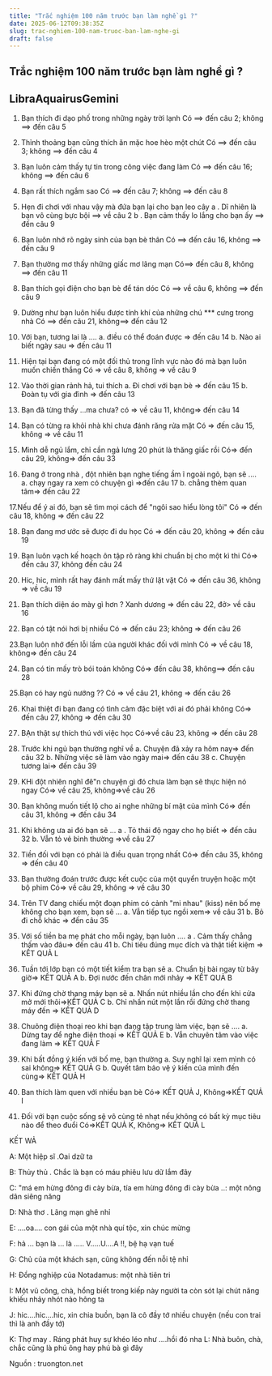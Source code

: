 ```yaml
---
title: "Trắc nghiệm 100 năm trước bạn làm nghề gì ?"
date: 2025-06-12T09:38:35Z
slug: trac-nghiem-100-nam-truoc-ban-lam-nghe-gi
draft: false
---
```


## Trắc nghiệm 100 năm trước bạn làm nghề gì ?

## LibraAquairusGemini

1. Bạn thích đi dạo phố trong những ngày trời lạnh
Có ==> đến câu 2; không ==> đến câu 5

2. Thỉnh thoảng bạn cũng thích ăn mặc hoe hèo một chút
Có ==> đến câu 3; không ==> đến câu 4

3. Bạn luôn cảm thấy tự tin trong công việc đang làm
Có ==> đến câu 16; không ==> đến câu 6

4. Bạn rất thích ngắm sao
Có ==> đến câu 7; không ==> đến câu 8

5. Hẹn đi chơi với nhau vậy mà đứa bạn lại cho bạn leo cây
a . Dĩ nhiên là bạn vô cùng bực bội ==> về câu 2
b . Bạn cảm thấy lo lắng cho bạn ấy ==> đến câu 9

6. Bạn luôn nhớ rõ ngày sinh của bạn bè thân
Có ==> đến câu 16, không ==> đến câu 9

7. Bạn thường mơ thấy những giấc mơ lãng mạn
Có==> đến câu 8, không ==> đến câu 11

8. Bạn thích gọi điện cho bạn bè để tán dóc
Có ==> về câu 6, không ==> đến câu 9

9. Dường như bạn luôn hiểu được tính khí của những chú *** cưng trong nhà
Có ==> đến câu 21, không==> đến câu 12

10. Với bạn, tương lai là ....
a. điều có thể đoán được => đến câu 14
b. Nào ai biết ngày sau => đến câu 11

11. Hiện tại bạn đang có một đối thủ trong lĩnh vực nào đó mà bạn luôn muốn chiến thắng
Có => về câu 8, không => về câu 9

12. Vào thời gian rảnh hả, tui thích
a. Đi chơi với bạn bè => đến câu 15
b. Đoàn tụ với gia đình => đến câu 13

13. Bạn đã từng thấy ...ma chưa?
có => về câu 11, không=> đến câu 14

14. Bạn có từng ra khỏi nhà khi chưa đánh răng rửa mặt
Có => đến câu 15, không => về câu 11

15. Mình dễ ngủ lắm, chỉ cần ngả lưng 20 phút là thăng giấc rồi
Có=> đến câu 29, không=> đến câu 33

16. Đang ở trong nhà , đột nhiên bạn nghe tiếng ầm ĩ ngoài ngõ, bạn sẽ ....
a. chạy ngay ra xem có chuyện gì =>đến câu 17
b. chẳng thèm quan tâm=> đến câu 22

17.Nếu để ý ai đó, bạn sẽ tìm mọi cách để "ngôi sao hiểu lòng tôi"
Có => đến câu 18, không => đến câu 22

18. Bạn đang mơ ước sẽ được đi du học
Có => đến câu 20, không => đến câu 19

19. Bạn luôn vạch kế hoạch ôn tập rõ ràng khi chuẩn bị cho một kì thi
Có=> đến câu 37, không đến câu 24

20. Hic, hic, mình rất hay đánh mất mấy thứ lặt vặt
Có => đến câu 36, không => về câu 19

21. Bạn thích diện áo mày gì hơn ?
Xanh dương => đến câu 22, đở> về câu 16

22. Bạn có tật nói hơi bị nhiều
Có => đến câu 23; không => đến câu 26

23.Bạn luôn nhớ đến lỗi lầm của người khác đối với mình
Có => về câu 18, không=> đến câu 24

24. Bạn có tin mấy trò bói toán không
Có=> đến câu 38, không==> đến câu 28

25.Bạn có hay ngủ nướng ??
Có => về câu 21, không => đến câu 26

26. Khai thiệt đi bạn đang có tình cảm đặc biệt với ai đó phải không
Có=> đến câu 27, không => đến câu 30

27. BẠn thật sự thích thú với việc học
Có=>về câu 23, không => đến câu 28

28. Trước khi ngủ bạn thường nghĩ về
a. Chuyện đã xảy ra hôm nay=> đến câu 32
b. Những việc sẽ làm vào ngày mai=> đến câu 38
c. Chuyện tương lai=> đến câu 39

29. KHi đột nhiên nghĩ đê"n chuyện gì đó chưa làm bạn sẽ thực hiện nó ngay
Có=> về câu 25, không=>về câu 26

30. Bạn không muốn tiết lộ cho ai nghe những bí mật của mình
Có=> đến câu 31, không => đến câu 34

31. Khi không ưa ai đó bạn sẽ ...
a . Tỏ thái độ ngay cho họ biết => đến câu 32
b. Vẫn tỏ vẻ bình thường =>về câu 27

32. Tiền đối với bạn có phải là điều quan trọng nhất
Có=> đến câu 35, không => đến câu 40

33. Bạn thường đoán trước được kết cuộc của một quyển truyện hoặc một bộ phim
Có=> về câu 29, không => về câu 30

34. Trên TV đang chiếu một đoạn phim có cảnh "mi nhau" (kiss) nên bố mẹ không cho bạn xem, bạn sẽ ...
a. Vẫn tiếp tục ngồi xem=> về câu 31
b. Bỏ đi chỗ khác => đến câu 35

35. Với số tiền ba mẹ phát cho mỗi ngày, bạn luôn ....
a . Cảm thấy chẳng thấm vào đâu=> đến câu 41
b. Chi tiêu đúng mục đích và thật tiết kiệm => KẾT QUẢ L

36. Tuần tới lớp bạn có một tiết kiểm tra bạn sẽ
a. Chuẩn bị bài ngay từ bây giờ=> KẾT QUẢ A
b. Đợi nước đến chân mới nhảy => KẾT QUẢ B

37. Khi đứng chờ thang máy bạn sẽ
a. Nhấn nút nhiều lần cho đến khi cửa mở mới thôi=>KẾT QUẢ C
b. Chỉ nhấn nút một lần rồi đứng chờ thang máy đến => KẾT QUẢ D

38. Chuông điện thoại reo khi bạn đang tập trung làm việc, bạn sẽ ....
a. Dừng tay để nghe điện thoại => KẾT QUẢ E
b. Vẫn chuyên tâm vào việc đang làm => KẾT QUẢ F

39. Khi bất đồng ý kiến với bố mẹ, bạn thường
a. Suy nghĩ lại xem mình có sai không=> KẾT QUẢ G
b. Quyết tâm bảo vệ ý kiến của mình đến cùng=> KẾT QUẢ H

40. Ban thích làm quen với nhiều bạn bè
Có=> KẾT QUẢ J, Không=>KẾT QUẢ I

41. Đối với bạn cuộc sống sẽ vô cùng tẻ nhạt nếu không có bất kỳ mục tiêu nào để theo đuổi
Có=>KẾT QUẢ K, Không=> KẾT QUẢ L

KẾT WẢ

A: Một hiệp sĩ .Oai dzữ ta

B: Thủy thủ . Chắc là bạn có máu phiêu lưu dữ lắm đây

C: "má em hừng đông đi cày bừa, tía em hừng đông đi cày bừa ..: một nông dân siêng năng

D: Nhà thơ . Lãng mạn ghê nhỉ

E: ....oa.... con gái của một nhà quí tộc, xin chúc mừng

F: hả ... bạn là ... là ..... V.....U....A !!, bệ hạ vạn tuế

G: Chủ của một khách sạn, cũng không đến nỗi tệ nhỉ

H: Đồng nghiệp của Notadamus: một nhà tiên tri

I: Một vũ công, chà, hổng biết trong kiếp này người ta còn sót lại chút năng khiếu nhảy nhót nào
hông ta

J: hic....hic....hic, xin chia buồn, bạn là cô đầy tớ nhiều chuyện (nếu con trai thì là anh đầy tớ)

K: Thợ may . Ráng phát huy sự khéo léo như ....hồi đó nha
L: Nhà buôn, chà, chắc cũng là phú ông hay phú bà gì đây

Nguồn : truongton.net​